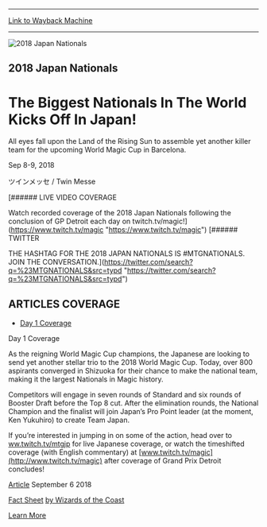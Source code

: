
---
[Link to Wayback Machine](https://web.archive.org/web/20180909005954/https://magic.wizards.com/en/events/coverage/2018natjp)

[_metadata_:generator]:- "Drupal 7 (http://drupal.org)"
[_metadata_:node]:- "1335106"
[_metadata_:source]:- "div-block-system-main"
[_metadata_:title]:- "2018 Japan Nationals"
[_metadata_:wayback_capture_timestamp]:- "2018-09-09 00:59:54"
[_metadata_:wayback_raw_url]:- "https://web.archive.org/web/20180909005954id_/https://magic.wizards.com/en/events/coverage/2018natjp"
[_metadata_:wayback_url]:- "https://magic.wizards.com/en/events/coverage/2018natjp"
---










![2018 Japan Nationals](https://web.archive.org/web/20180909034038im_/https://magic.wizards.com/sites/mtg/files/JPNATS2018_Day1_Opening.JPG)




2018 Japan Nationals
--------------------


The Biggest Nationals In The World Kicks Off In Japan!
======================================================




All eyes fall upon the Land of the Rising Sun to assemble yet another killer team for the upcoming World Magic Cup in Barcelona.







Sep 8-9, 2018


ツインメッセ / Twin Messe
















[###### LIVE VIDEO COVERAGE


Watch recorded coverage of the 2018 Japan Nationals following the conclusion of GP Detroit each day on twitch.tv/magic!](https://www.twitch.tv/magic "https://www.twitch.tv/magic")
[###### TWITTER


THE HASHTAG FOR THE 2018 JAPAN NATIONALS IS #MTGNATIONALS. JOIN THE CONVERSATION.](https://twitter.com/search?q=%23MTGNATIONALS&src=typd "https://twitter.com/search?q=%23MTGNATIONALS&src=typd")



ARTICLES COVERAGE
-----------------




* [Day 1 Coverage](#tabs-0)


Day 1 Coverage



As the reigning World Magic Cup champions, the Japanese are looking to send yet another stellar trio to the 2018 World Magic Cup. Today, over 800 aspirants converged in Shizuoka for their chance to make the national team, making it the largest Nationals in Magic history.


Competitors will engage in seven rounds of Standard and six rounds of Booster Draft before the Top 8 cut. After the elimination rounds, the National Champion and the finalist will join Japan’s Pro Point leader (at the moment, Ken Yukuhiro) to create Team Japan.


If you’re interested in jumping in on some of the action, head over to [ww.twitch.tv/mtgjp](http://ww.twitch.tv/mtgjp) for live Japanese coverage, or watch the timeshifted coverage (with English commentary) at [www.twitch.tv/magic](http://www.twitch.tv/magic) after coverage of Grand Prix Detroit concludes!








[Article](/en/events/coverage/2018natjp/fact-sheet)
 September 6 2018 


[Fact Sheet](/en/events/coverage/2018natjp/fact-sheet)
[by Wizards of the Coast](/en/events/coverage/2018natjp/fact-sheet)


[Learn More](/en/events/coverage/2018natjp/fact-sheet)
















